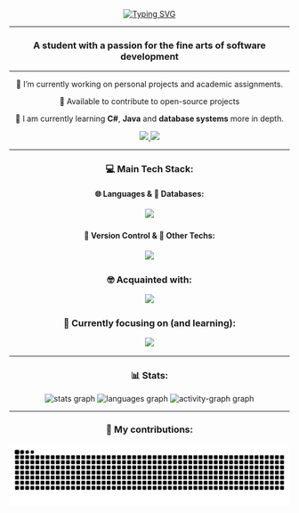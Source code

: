 <div align="center">
  <a href="https://git.io/typing-svg"><img src="https://readme-typing-svg.demolab.com?font=Roboto&weight=700&size=35&duration=3000&pause=500&center=true&vCenter=true&width=475&height=65&lines=Hi+there!%F0%9F%91%8B;I+am+Felipe+Piacenza+%F0%9F%98%81" alt="Typing SVG" /></a>
</div>

<hr>

<h3 align="center">A student with a passion for the fine arts of software development</h3>

<hr>

<div align="center">
 
🔭 I’m currently working on personal projects and academic assignments.

👯 Available to contribute to open-source projects

🌱 I am currently learning **C#**, **Java** and **database systems** more in depth.

 </div>

 <div align="center"> 
  <a href="mailto:piacenzafelipe@gmail.com">
    <img src="https://img.shields.io/badge/Gmail-333333?style=for-the-badge&logo=gmail&logoColor=red" />
  </a>
  <a href="https://linkedin.com/in/felipepiacenza" target="_blank">
    <img src="https://img.shields.io/badge/LinkedIn-0077B5?style=for-the-badge&logo=linkedin&logoColor=white" target="_blank" />
  </a>
</div>

<hr>

<h3 align="center">💻 Main Tech Stack:</h3>
<h4 align="center">🌐 Languages & 💾 Databases:</h4>
<p align="center">
  <a href="https://skillicons.dev">
    <img src="https://skillicons.dev/icons?i=cs,postgres" />
  </a>
</p>

<h4 align="center">🔀 Version Control & 🔧 Other Techs:</h4>
<p align="center">
  <a href="https://skillicons.dev">
    <img src="https://skillicons.dev/icons?i=git,github,docker,notion,bash,linux" />
  </a>
</p>

<h3 align="center">🤓 Acquainted with:</h3>
<p align="center">
  <a href="https://skillicons.dev">
    <img src="https://skillicons.dev/icons?i=js,dotnet,mongodb,html,css" />
  </a>
</p>

<h3 align="center">💎 Currently focusing on (and learning):</h3>
<p align="center">
  <a href="https://skillicons.dev">
    <img src="https://skillicons.dev/icons?i=cs,java,postgres" />
  </a>
</p>

<hr>

<h3 align="center">📊 Stats:</h3>
<div align="center">
  <img src="https://github-readme-stats.vercel.app/api?username=felipiacenza&hide_title=true&hide_rank=true&show_icons=true&include_all_commits=true&count_private=true&disable_animations=false&theme=github_dark&locale=en&hide_border=true&order=1" height="150" alt="stats graph"  />
  <img src="https://github-readme-stats.vercel.app/api/top-langs?username=felipiacenza&locale=en&hide_title=true&layout=compact&card_width=320&langs_count=10&theme=github_dark&hide_border=true&order=2" height="150" alt="languages graph"  />
  <img src="https://github-readme-activity-graph.vercel.app/graph?username=felipiacenza&radius=16&theme=github-dark&area=true&order=5&hide_border=true&hide_title=false" height="300" alt="activity-graph graph"  />
</div>

<hr>

<h3 align="center">🐍 My contributions:</h3>
<div align="center">
  <img src="https://raw.githubusercontent.com/felipiacenza/felipiacenza/output/snake.svg" alt="Snake animation" />
</div>
